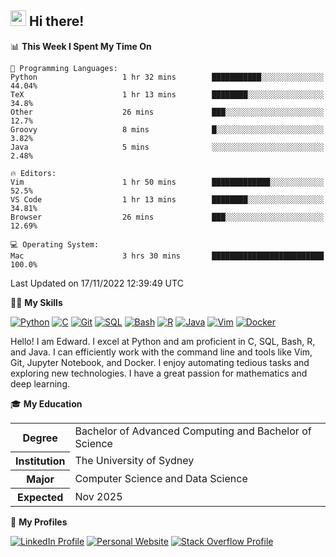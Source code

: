 ## <a href="#"><img src="https://media.giphy.com/media/hvRJCLFzcasrR4ia7z/giphy.gif" width="25px" height="25px"></a> Hi there!

<!--START_SECTION:waka-->
📊 **This Week I Spent My Time On** 

```text
💬 Programming Languages: 
Python                   1 hr 32 mins        ███████████░░░░░░░░░░░░░░   44.04% 
TeX                      1 hr 13 mins        ████████░░░░░░░░░░░░░░░░░   34.8% 
Other                    26 mins             ███░░░░░░░░░░░░░░░░░░░░░░   12.7% 
Groovy                   8 mins              █░░░░░░░░░░░░░░░░░░░░░░░░   3.82% 
Java                     5 mins              ░░░░░░░░░░░░░░░░░░░░░░░░░   2.48%

🔥 Editors: 
Vim                      1 hr 50 mins        █████████████░░░░░░░░░░░░   52.5% 
VS Code                  1 hr 13 mins        ████████░░░░░░░░░░░░░░░░░   34.81% 
Browser                  26 mins             ███░░░░░░░░░░░░░░░░░░░░░░   12.69%

💻 Operating System: 
Mac                      3 hrs 30 mins       █████████████████████████   100.0%

```


 Last Updated on 17/11/2022 12:39:49 UTC
<!--END_SECTION:waka-->

💪🏻 **My Skills**

[![Python](https://img.shields.io/badge/-Python-yellow?style=flat-square&logo=Python)](#)
[![C     ](https://img.shields.io/badge/-C-blue?style=flat-square&logo=C)](#)
[![Git   ](https://img.shields.io/badge/-Git-grey?style=flat-square&logo=Git)](#)
[![SQL   ](https://img.shields.io/badge/-SQL-grey?style=flat-square&logo=SQLite)](#)
[![Bash  ](https://img.shields.io/badge/-Bash-grey?style=flat-square&logo=GNU-Bash)](#)
[![R     ](https://img.shields.io/badge/-R-grey?style=flat-square&logo=R)](#)
[![Java  ](https://img.shields.io/badge/-Java-grey?style=flat-square&logo=OpenJDK)](#)
[![Vim   ](https://img.shields.io/badge/-Vim-grey?style=flat-square&logo=Vim)](#)
[![Docker](https://img.shields.io/badge/-Docker-grey?style=flat-square&logo=Docker)](#)

Hello! I am Edward. I excel at Python and am proficient in C, SQL, Bash, R, and
Java. I can efficiently work with the command line and tools like Vim, Git,
Jupyter Notebook, and Docker. I enjoy automating tedious tasks and exploring new
technologies. I have a great passion for mathematics and deep learning.

🎓 **My Education**

<table>
<tr>
    <th>Degree</th>
    <td>Bachelor of Advanced Computing and Bachelor of Science</td>
</tr>
<tr>
    <th>Institution</th>
    <td>The University of Sydney</td>
</tr>
<tr>
    <th>Major</th>
    <td>Computer Science and Data Science</td>
</tr>
<tr>
    <th>Expected</th>
    <td>Nov 2025</td>
</tr>
</table>

🔗 **My Profiles**

[![LinkedIn Profile](https://img.shields.io/badge/-LinkedIn-blue?style=social&logo=LinkedIn)](https://www.linkedin.com/in/ziao-ji)
[![Personal Website](https://img.shields.io/badge/-Personal%20Website-blue?style=social&logo=Bootstrap)](https://jiziao.works)
[![Stack Overflow Profile](https://img.shields.io/badge/-Stack%20Overflow-blue?style=social&logo=StackOverflow)](https://stackoverflow.com/users/11658924/spearandshield)
